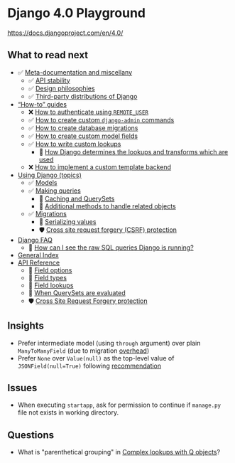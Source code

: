 # Django 4.0 Playground

https://docs.djangoproject.com/en/4.0/

## What to read next

* ✅ [Meta-documentation and miscellany](https://docs.djangoproject.com/en/4.0/misc/)
  * ✅ [API stability](https://docs.djangoproject.com/en/4.0/misc/api-stability/)
  * ✅ [Design philosophies](https://docs.djangoproject.com/en/4.0/misc/design-philosophies/)
  * ✅ [Third-party distributions of Django](https://docs.djangoproject.com/en/4.0/misc/distributions/)
* [“How-to” guides](https://docs.djangoproject.com/en/4.0/howto/)
  * ❌ [How to authenticate using `REMOTE_USER`](https://docs.djangoproject.com/en/4.0/howto/auth-remote-user/)
  * ✅ [How to create custom `django-admin` commands](https://docs.djangoproject.com/en/4.0/howto/custom-management-commands/)
  * ✅ [How to create database migrations](https://docs.djangoproject.com/en/4.0/howto/writing-migrations/)
  * ✅ [How to create custom model fields](https://docs.djangoproject.com/en/4.0/howto/custom-model-fields/)
  * ✅ [How to write custom lookups](https://docs.djangoproject.com/en/4.0/howto/custom-lookups/)
    * 🧰 [How Django determines the lookups and transforms which are used](https://docs.djangoproject.com/en/4.0/howto/custom-lookups/#how-django-determines-the-lookups-and-transforms-which-are-used)
  * ❌ [How to implement a custom template backend](https://docs.djangoproject.com/en/4.0/howto/custom-template-backend/)
* [Using Django (topics)](https://docs.djangoproject.com/en/4.0/topics/)
  * ✅ [Models](https://docs.djangoproject.com/en/4.0/topics/db/models/)
  * ✅ [Making queries](https://docs.djangoproject.com/en/4.0/topics/db/queries/)
    * 🧰 [Caching and QuerySets](https://docs.djangoproject.com/en/4.0/topics/db/queries/#caching-and-querysets)
    * 🧰 [Additional methods to handle related objects](https://docs.djangoproject.com/en/4.0/topics/db/queries/#additional-methods-to-handle-related-objects)
  * ✅ [Migrations](https://docs.djangoproject.com/en/4.0/topics/migrations/)
    * 🧰 [Serializing values](https://docs.djangoproject.com/en/4.0/topics/migrations/#serializing-values)
    * 🛡 [Cross site request forgery (CSRF) protection](https://docs.djangoproject.com/en/4.0/topics/security/#cross-site-request-forgery-csrf-protection)
* [Django FAQ](https://docs.djangoproject.com/en/4.0/faq/)
  * 🧰 [How can I see the raw SQL queries Django is running?](https://docs.djangoproject.com/en/4.0/faq/models/#how-can-i-see-the-raw-sql-queries-django-is-running)
* [General Index](https://docs.djangoproject.com/en/4.0/genindex/)
* [API Reference](https://docs.djangoproject.com/en/4.0/ref/)
  * 🧰 [Field options](https://docs.djangoproject.com/en/4.0/ref/models/fields/#field-options)
  * 🧰 [Field types](https://docs.djangoproject.com/en/4.0/ref/models/fields/#model-field-types)
  * 🧰 [Field lookups](https://docs.djangoproject.com/en/4.0/ref/models/querysets/#field-lookups)
  * 🧰 [When QuerySets are evaluated](https://docs.djangoproject.com/en/4.0/ref/models/querysets/#when-querysets-are-evaluated)
  * 🛡️ [Cross Site Request Forgery protection](https://docs.djangoproject.com/en/4.0/ref/csrf/)

## Insights

* Prefer intermediate model (using `through` argument) over 
  plain `ManyToManyField` (due to migration [overhead](https://docs.djangoproject.com/en/4.0/howto/writing-migrations/#changing-a-manytomanyfield-to-use-a-through-model))
* Prefer `None` over `Value(null)` as the top-level value 
  of `JSONField(null=True)` following [recommendation](https://docs.djangoproject.com/en/4.0/topics/db/queries/#storing-and-querying-for-none)

## Issues

* When executing `startapp`, ask for permission to continue if `manage.py` 
  file not exists in working directory.

## Questions
* What is "parenthetical grouping" in [Complex lookups with Q objects](https://docs.djangoproject.com/en/4.0/topics/db/queries/#complex-lookups-with-q-objects)?
